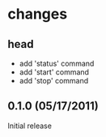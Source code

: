 # changes

## head
* add 'status' command
* add 'start' command
* add 'stop' command

## 0.1.0 (05/17/2011)
Initial release
